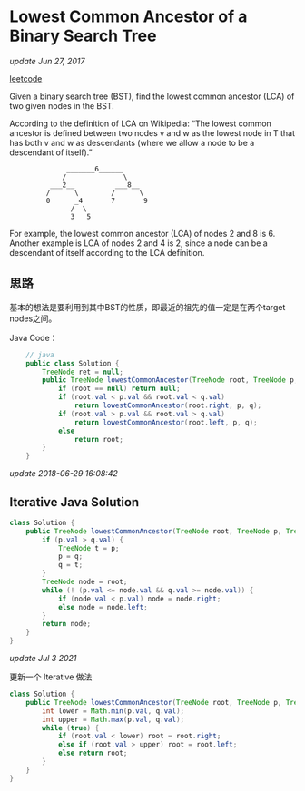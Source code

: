 # Lowest Common Ancestor of a Binary Search Tree

_update Jun 27, 2017_

[leetcode](https://leetcode.com/problems/lowest-common-ancestor-of-a-binary-search-tree/#/description)

Given a binary search tree \(BST\), find the lowest common ancestor \(LCA\) of two given nodes in the BST.

According to the definition of LCA on Wikipedia: “The lowest common ancestor is defined between two nodes v and w as the lowest node in T that has both v and w as descendants \(where we allow a node to be a descendant of itself\).”

```text
              _______6______
             /              \
          ___2__          ___8__
         /      \        /      \
         0      _4       7       9
               /  \
               3   5
```

For example, the lowest common ancestor \(LCA\) of nodes 2 and 8 is 6. Another example is LCA of nodes 2 and 4 is 2, since a node can be a descendant of itself according to the LCA definition.

## 思路

基本的想法是要利用到其中BST的性质，即最近的祖先的值一定是在两个target nodes之间。

Java Code：

```java
    // java
    public class Solution {
        TreeNode ret = null;
        public TreeNode lowestCommonAncestor(TreeNode root, TreeNode p, TreeNode q) {
            if (root == null) return null;
            if (root.val < p.val && root.val < q.val)
                return lowestCommonAncestor(root.right, p, q);
            if (root.val > p.val && root.val > q.val)
                return lowestCommonAncestor(root.left, p, q);
            else
                return root;
        }  
    }
```

_update 2018-06-29 16:08:42_

## Iterative Java Solution

```java
class Solution {
    public TreeNode lowestCommonAncestor(TreeNode root, TreeNode p, TreeNode q) {
        if (p.val > q.val) {
            TreeNode t = p;
            p = q;
            q = t;
        }
        TreeNode node = root;
        while (! (p.val <= node.val && q.val >= node.val)) {
            if (node.val < p.val) node = node.right;
            else node = node.left;
        }
        return node;
    }
}
```

_update Jul 3 2021_

更新一个 Iterative 做法

```java
class Solution {
    public TreeNode lowestCommonAncestor(TreeNode root, TreeNode p, TreeNode q) {
        int lower = Math.min(p.val, q.val);
        int upper = Math.max(p.val, q.val);
        while (true) {
            if (root.val < lower) root = root.right;
            else if (root.val > upper) root = root.left;
            else return root;
        }
    }
}
```

